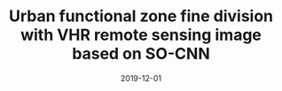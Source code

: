 ---
title: "Urban functional zone fine division with VHR remote sensing image based on SO-CNN"
authors: "Ming D, Zhou W, Xu L, et al"
date: 2019-12-01
venue: "Remote Sensing"
volume: "11"
issue: "12"
pages: "1460"
impact_factor: "5.7"
journal_type: "Journal Article"
citation: "Ming D, Zhou W, Xu L, et al. Urban functional zone fine division with VHR remote sensing image based on SO-CNN. Remote Sensing. 2019, 11(12), 1460. (IF: 5.7)"
--- 